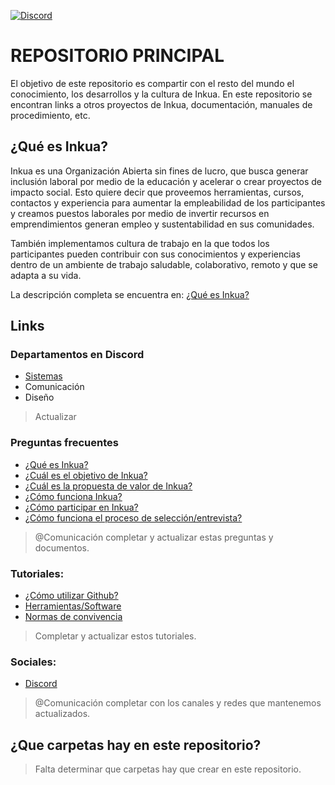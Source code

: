 [![Discord](https://img.shields.io/discord/771356768550912061?style=for-the-badge&logo=discord&logoColor=white&color=5865F2)](https://discord.gg/Ce7P2DG)

# REPOSITORIO PRINCIPAL

El objetivo de este repositorio es compartir con el resto del mundo el conocimiento, los desarrollos y la cultura de Inkua. En este repositorio se encontran links a otros proyectos de Inkua, documentación, manuales de procedimiento, etc.

## ¿Qué es Inkua?
Inkua es una Organización Abierta sin fines de lucro, que busca generar inclusión laboral por medio de la educación y acelerar o crear proyectos de impacto social. Esto quiere decir que proveemos herramientas, cursos, contactos y experiencia para aumentar la empleabilidad de los participantes y creamos puestos laborales por medio de invertir recursos en emprendimientos generan empleo y sustentabilidad en sus comunidades.

También implementamos cultura de trabajo en la que todos los participantes pueden contribuir con sus conocimientos y experiencias dentro de un ambiente de trabajo saludable, colaborativo, remoto y que se adapta a su vida. 

La descripción completa se encuentra en: [¿Qué es Inkua?](que-es-inkua.md) 

## Links

### Departamentos en Discord
- [Sistemas](https://github.com/inkua/Sistemas)
- Comunicación
- Diseño
> Actualizar

### Preguntas frecuentes
- [¿Qué es Inkua?](que-es-inkua.md)
- [¿Cuál es el objetivo de Inkua?](objetivo-de-inkua.md)
- [¿Cuál es la propuesta de valor de Inkua?](propuesta-de-valor-de-inkua.md)
- [¿Cómo funciona Inkua?](como-funciona-inkua.md)
- [¿Cómo participar en Inkua?](como-participar.md)
- [¿Cómo funciona el proceso de selección/entrevista?](como-funciona-seleccion.md)
> @Comunicación completar y actualizar estas preguntas y documentos.

### Tutoriales:
- [¿Cómo utilizar Github?](github.md)
- [Herramientas/Software](herramientas.md)
- [Normas de convivencia](normas-de-convivencia.md)
> Completar y actualizar estos tutoriales.

### Sociales:
- [Discord](https://discord.gg/Ce7P2DG)
> @Comunicación completar con los canales y redes que mantenemos actualizados. 

## ¿Que carpetas hay en este repositorio?
> Falta determinar que carpetas hay que crear en este repositorio.
> 

